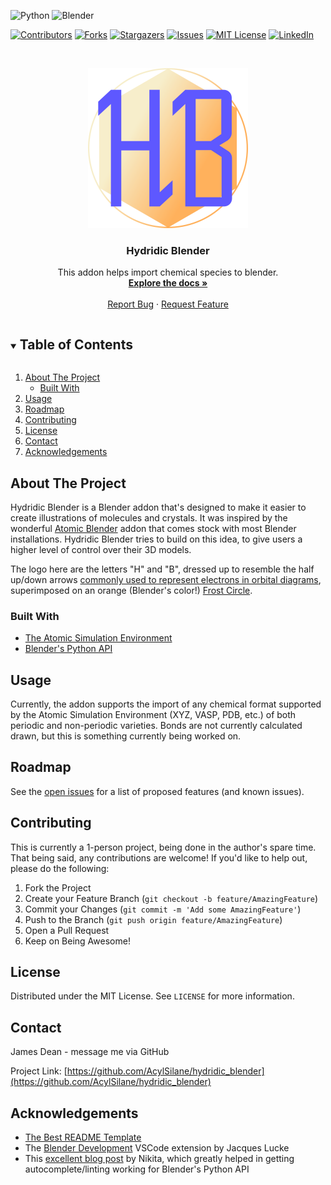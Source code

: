 <!-- PROJECT SHIELDS -->
<!--
*** I'm using markdown "reference style" links for readability.
*** Reference links are enclosed in brackets [ ] instead of parentheses ( ).
*** See the bottom of this document for the declaration of the reference variables
*** for contributors-url, forks-url, etc. This is an optional, concise syntax you may use.
*** https://www.markdownguide.org/basic-syntax/#reference-style-links
-->
<img alt="Python" src="https://img.shields.io/badge/python-%2314354C.svg?style=appveyor&logo=python&logoColor=white"/>  <img alt="Blender" src="https://img.shields.io/badge/blender-%23F5792A.svg?style=appveyor&logo=blender&logoColor=white"/>

[![Contributors][contributors-shield]][contributors-url]
[![Forks][forks-shield]][forks-url]
[![Stargazers][stars-shield]][stars-url]
[![Issues][issues-shield]][issues-url]
[![MIT License][license-shield]][license-url]
[![LinkedIn][linkedin-shield]][linkedin-url]



<!-- PROJECT LOGO -->
<br />
<p align="center">
  <a href="https://github.com/AcylSilane/hydridic_blender">
    <img src="assets/logo.png" alt="Logo" width="256" height="256">
  </a>

  <h3 align="center">Hydridic Blender</h3>

  <p align="center">
    This addon helps import chemical species to blender. 
    <br />
    <a href="https://github.com/AcylSilane/hydridic_blender"><strong>Explore the docs »</strong></a>
    <br />
    <br />
    <!-- <a href="https://github.com/AcylSilane/hydridic_blender">View Demo</a>
    · -->
    <a href="https://github.com/AcylSilane/hydridic_blender/issues">Report Bug</a>
    ·
    <a href="https://github.com/AcylSilane/hydridic_blender/issues">Request Feature</a>
  </p>
</p>



<!-- TABLE OF CONTENTS -->
<details open="open">
  <summary><h2 style="display: inline-block">Table of Contents</h2></summary>
  <ol>
    <li>
      <a href="#about-the-project">About The Project</a>
      <ul>
        <li><a href="#built-with">Built With</a></li>
      </ul>
    </li>
    <!-- <li>
      <a href="#getting-started">Getting Started</a>
      <ul>
        <li><a href="#prerequisites">Prerequisites</a></li>
        <li><a href="#installation">Installation</a></li>
      </ul>
    </li> -->
    <li><a href="#usage">Usage</a></li>
    <li><a href="#roadmap">Roadmap</a></li>
    <li><a href="#contributing">Contributing</a></li>
    <li><a href="#license">License</a></li>
    <li><a href="#contact">Contact</a></li>
    <li><a href="#acknowledgements">Acknowledgements</a></li>
  </ol>
</details>



<!-- ABOUT THE PROJECT -->
## About The Project
Hydridic Blender is a Blender addon that's designed to make it easier to create illustrations of molecules and crystals. It was inspired by the wonderful [Atomic Blender](https://docs.blender.org/manual/en/latest/addons/import_export/mesh_atomic.html) addon that comes stock with most Blender installations. Hydridic Blender tries to build on this idea, to give users a higher level of control over their 3D models.

The logo here are the letters "H" and "B", dressed up to resemble the half up/down arrows [commonly used to represent electrons in orbital diagrams](https://chem.libretexts.org/Courses/Mount_Royal_University/Chem_1201/Unit_2._Periodic_Properties_of_the_Elements/2.02%3A_Electron_Configurations), superimposed on an orange (Blender's color!) [Frost Circle](hhttps://en.wikipedia.org/wiki/H%C3%BCckel_method#Results_for_simple_molecules_and_general_results_for_cyclic_and_linear_systems).

### Built With

* [The Atomic Simulation Environment](https://wiki.fysik.dtu.dk/ase/)
* [Blender's Python API](https://docs.blender.org/api/current/index.html#)


<!-- GETTING STARTED -->
<!-- ## Getting Started

To get started with Hydridic Blender, follow the guide below.

### Prerequisites

TODO: Add pre-requisites section

### Installation

TODO: Add installation instructions -->



<!-- USAGE EXAMPLES -->
## Usage

Currently, the addon supports the import of any chemical format supported by the Atomic Simulation Environment (XYZ, VASP, PDB, etc.) of both periodic and non-periodic varieties. Bonds are not currently calculated drawn, but this is something currently being worked on.



<!-- ROADMAP -->
## Roadmap

See the [open issues](https://github.com/AcylSilane/hydridic_blender/issues) for a list of proposed features (and known issues).



<!-- CONTRIBUTING -->
## Contributing

This is currently a 1-person project, being done in the author's spare time. That being said, any contributions are welcome! If you'd like to help out, please do the following:

1. Fork the Project
2. Create your Feature Branch (`git checkout -b feature/AmazingFeature`)
3. Commit your Changes (`git commit -m 'Add some AmazingFeature'`)
4. Push to the Branch (`git push origin feature/AmazingFeature`)
5. Open a Pull Request
6. Keep on Being Awesome!


<!-- LICENSE -->
## License

Distributed under the MIT License. See `LICENSE` for more information.



<!-- CONTACT -->
## Contact

James Dean - message me via GitHub

Project Link: [https://github.com/AcylSilane/hydridic_blender](https://github.com/AcylSilane/hydridic_blender)



<!-- ACKNOWLEDGEMENTS -->
## Acknowledgements

* [The Best README Template](https://github.com/othneildrew/Best-README-Template)
* The [Blender Development](https://marketplace.visualstudio.com/items?itemName=JacquesLucke.blender-development) VSCode extension by Jacques Lucke
* This [excellent blog post](https://b3d.interplanety.org/en/using-microsoft-visual-studio-code-as-external-ide-for-writing-blender-scripts-add-ons/) by Nikita, which greatly helped in getting autocomplete/linting working for Blender's Python API


<!-- MARKDOWN LINKS & IMAGES -->
<!-- https://www.markdownguide.org/basic-syntax/#reference-style-links -->
[contributors-shield]: https://img.shields.io/github/contributors/AcylSilane/hydridic_blender.svg?style=appveyor
[contributors-url]: https://github.com/AcylSilane/hydridic_blender/graphs/contributors
[forks-shield]: https://img.shields.io/github/forks/AcylSilane/hydridic_blender.svg?style=appveyor
[forks-url]: https://github.com/AcylSilane/hydridic_blender/network/members
[stars-shield]: https://img.shields.io/github/stars/AcylSilane/hydridic_blender.svg?style=appveyor
[stars-url]: https://github.com/AcylSilane/hydridic_blender/stargazers
[issues-shield]: https://img.shields.io/github/issues/AcylSilane/hydridic_blender.svg?style=appveyor
[issues-url]: https://github.com/AcylSilane/hydridic_blender/issues
[license-shield]: https://img.shields.io/github/license/AcylSilane/hydridic_blender.svg?style=appveyor
[license-url]: https://github.com/AcylSilane/hydridic_blender/blob/master/LICENSE.txt
[linkedin-shield]: https://img.shields.io/badge/-LinkedIn-black.svg?style=appveyor&logo=linkedin&colorB=555
[linkedin-url]: https://linkedin.com/in/DeanJamesR
